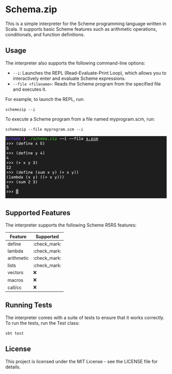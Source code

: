 # Schema.zip

This is a simple interpreter for the Scheme programming language written in Scala. It supports basic Scheme features
such as arithmetic operations, conditionals, and function definitions.

## Usage

The interpreter also supports the following command-line options:

- `--i`: Launches the REPL (Read-Evaluate-Print Loop), which allows you to interactively enter and evaluate Scheme
  expressions.
- `--file <filename>`: Reads the Scheme program from the specified file and executes it.

For example, to launch the REPL, run:

`schemezip --i`

To execute a Scheme program from a file named myprogram.scm, run:

`schemezip --file myprogram.scm --i`

![Alt Text](docs/example.png)

## Supported Features

The interpreter supports the following Scheme R5RS features:

| Feature    | Supported    |
|------------|--------------|
| define     | :check_mark: |
| lambda     | :check_mark: |
| arithmetic | :check_mark: |
| lists      | :check_mark: |
| vectors    | :x:          |
| macros     | :x:          |
| call/cc    | :x:          |

## Running Tests

The interpreter comes with a suite of tests to ensure that it works correctly. To run the tests, run the Test class:

`sbt test`

## License

This project is licensed under the MIT License - see the LICENSE file for details.